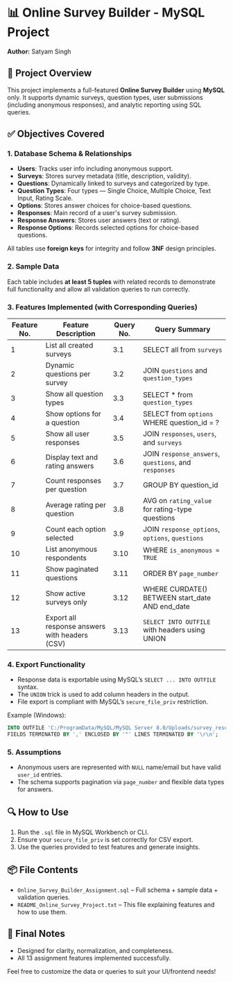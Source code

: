 # 📊 Online Survey Builder - MySQL Project
**Author:** Satyam Singh

## 🧩 Project Overview
This project implements a full-featured **Online Survey Builder** using **MySQL** only. It supports dynamic surveys, question types, user submissions (including anonymous responses), and analytic reporting using SQL queries.

## ✅ Objectives Covered

### 1. Database Schema & Relationships
- **Users**: Tracks user info including anonymous support.
- **Surveys**: Stores survey metadata (title, description, validity).
- **Questions**: Dynamically linked to surveys and categorized by type.
- **Question Types**: Four types — Single Choice, Multiple Choice, Text Input, Rating Scale.
- **Options**: Stores answer choices for choice-based questions.
- **Responses**: Main record of a user's survey submission.
- **Response Answers**: Stores user answers (text or rating).
- **Response Options**: Records selected options for choice-based questions.

All tables use **foreign keys** for integrity and follow **3NF** design principles.

### 2. Sample Data
Each table includes **at least 5 tuples** with related records to demonstrate full functionality and allow all validation queries to run correctly.

### 3. Features Implemented (with Corresponding Queries)

| Feature No. | Feature Description                                      | Query No. | Query Summary                                     |
|-------------|-----------------------------------------------------------|-----------|--------------------------------------------------|
| 1           | List all created surveys                                 | 3.1       | SELECT all from `surveys`                        |
| 2           | Dynamic questions per survey                             | 3.2       | JOIN `questions` and `question_types`            |
| 3           | Show all question types                                  | 3.3       | SELECT * from `question_types`                   |
| 4           | Show options for a question                              | 3.4       | SELECT from `options` WHERE question_id = ?      |
| 5           | Show all user responses                                  | 3.5       | JOIN `responses`, `users`, and `surveys`         |
| 6           | Display text and rating answers                          | 3.6       | JOIN `response_answers`, `questions`, and `responses` |
| 7           | Count responses per question                             | 3.7       | GROUP BY question_id                             |
| 8           | Average rating per question                              | 3.8       | AVG on `rating_value` for rating-type questions  |
| 9           | Count each option selected                               | 3.9       | JOIN `response_options`, `options`, `questions`  |
| 10          | List anonymous respondents                               | 3.10      | WHERE `is_anonymous = TRUE`                      |
| 11          | Show paginated questions                                 | 3.11      | ORDER BY `page_number`                           |
| 12          | Show active surveys only                                 | 3.12      | WHERE CURDATE() BETWEEN start_date AND end_date  |
| 13          | Export all response answers with headers (CSV)           | 3.13      | `SELECT INTO OUTFILE` with headers using UNION   |

### 4. Export Functionality
- Response data is exportable using MySQL’s `SELECT ... INTO OUTFILE` syntax.
- The `UNION` trick is used to add column headers in the output.
- File export is compliant with MySQL’s `secure_file_priv` restriction.

Example (Windows):
```sql
INTO OUTFILE 'C:/ProgramData/MySQL/MySQL Server 8.0/Uploads/survey_results.csv'
FIELDS TERMINATED BY ',' ENCLOSED BY '"' LINES TERMINATED BY '\r\n';
```

### 5. Assumptions
- Anonymous users are represented with `NULL` name/email but have valid `user_id` entries.
- The schema supports pagination via `page_number` and flexible data types for answers.

## 🔍 How to Use
1. Run the `.sql` file in MySQL Workbench or CLI.
2. Ensure your `secure_file_priv` is set correctly for CSV export.
3. Use the queries provided to test features and generate insights.

## 📦 File Contents
- `Online_Survey_Builder_Assignment.sql` – Full schema + sample data + validation queries.
- `README_Online_Survey_Project.txt` – This file explaining features and how to use them.

## 🏁 Final Notes
- Designed for clarity, normalization, and completeness.
- All 13 assignment features implemented successfully.

Feel free to customize the data or queries to suit your UI/frontend needs!

